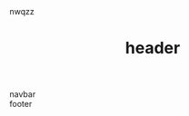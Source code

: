 <!DOCTYPE html>
<html>
  <head>
    nwqzz
  </head>
  <body>
    <header class="topnav">
      <h1>header</h1> 
    </header>
    <nav> 
      navbar 
    </nav>
    <footer>
      footer 
    </footer>
  </body>
</html>
